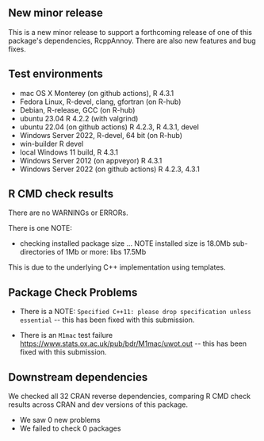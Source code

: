 ## New minor release

This is a new minor release to support a forthcoming release of one of this 
package's dependencies, RcppAnnoy. There are also new features and bug fixes.

## Test environments

* mac OS X Monterey (on github actions), R 4.3.1
* Fedora Linux, R-devel, clang, gfortran (on R-hub)
* Debian, R-release, GCC (on R-hub)
* ubuntu 23.04 R 4.2.2 (with valgrind)
* ubuntu 22.04 (on github actions) R 4.2.3, R 4.3.1, devel
* Windows Server 2022, R-devel, 64 bit (on R-hub)
* win-builder R devel
* local Windows 11 build, R 4.3.1
* Windows Server 2012 (on appveyor) R 4.3.1
* Windows Server 2022 (on github actions) R 4.2.3, 4.3.1

## R CMD check results

There are no WARNINGs or ERRORs.

There is one NOTE:

* checking installed package size ... NOTE
  installed size is 18.0Mb
  sub-directories of 1Mb or more:
    libs  17.5Mb

This is due to the underlying C++ implementation using templates.

## Package Check Problems

* There is a NOTE: `Specified C++11: please drop specification unless essential`
-- this has been fixed with this submission.

* There is an `M1mac` test failure <https://www.stats.ox.ac.uk/pub/bdr/M1mac/uwot.out>
-- this has been fixed with this submission.

## Downstream dependencies

We checked all 32 CRAN reverse dependencies, comparing R CMD check results 
across CRAN and dev versions of this package.

 * We saw 0 new problems
 * We failed to check 0 packages
